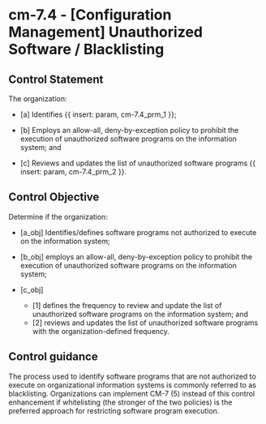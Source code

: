 # cm-7.4 - \[Configuration Management\] Unauthorized Software / Blacklisting

## Control Statement

The organization:

- \[a\] Identifies {{ insert: param, cm-7.4_prm_1 }};

- \[b\] Employs an allow-all, deny-by-exception policy to prohibit the execution of unauthorized software programs on the information system; and

- \[c\] Reviews and updates the list of unauthorized software programs {{ insert: param, cm-7.4_prm_2 }}.

## Control Objective

Determine if the organization:

- \[a_obj\] Identifies/defines software programs not authorized to execute on the information system;

- \[b_obj\] employs an allow-all, deny-by-exception policy to prohibit the execution of unauthorized software programs on the information system;

- \[c_obj\]

  - \[1\] defines the frequency to review and update the list of unauthorized software programs on the information system; and
  - \[2\] reviews and updates the list of unauthorized software programs with the organization-defined frequency.

## Control guidance

The process used to identify software programs that are not authorized to execute on organizational information systems is commonly referred to as blacklisting. Organizations can implement CM-7 (5) instead of this control enhancement if whitelisting (the stronger of the two policies) is the preferred approach for restricting software program execution.
